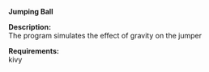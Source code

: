 **Jumping Ball**


**Description:**  
The program simulates the effect of gravity on the jumper


**Requirements:**  
kivy
